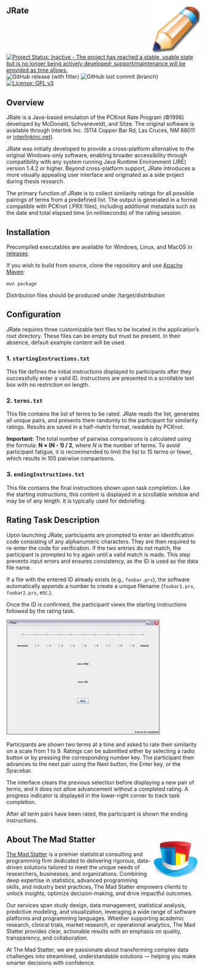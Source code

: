 
## JRate <img src="src/readme/img/pencil.png" align="right" width="125px" />

[![Project Status: Inactive - The project has reached a stable, usable
state but is no longer being actively developed; support/maintenance
will be provided as time
allows.](https://www.repostatus.org/badges/latest/inactive.svg)](https://www.repostatus.org/#inactive)
![GitHub release (with
filter)](https://img.shields.io/github/v/release/the-mad-statter/JRate)
![GitHub last commit
(branch)](https://img.shields.io/github/last-commit/the-mad-statter/JRate)
[![License: GPL
v3](https://img.shields.io/badge/License-GPLv3-blue.svg)](https://www.gnu.org/licenses/gpl-3.0)

## Overview

JRate is a Java-based emulation of the PCKnot Rate Program (©1998)
developed by McDonald, Schvaneveldt, and Sitze. The original software is
available through Interlink Inc. (5114 Copper Bar Rd, Las Cruces, NM
88011 or
[interlinkinc.net](https://research-collective.com/PFWeb/index.php)).

JRate was initially developed to provide a cross-platform alternative to
the original Windows-only software, enabling broader accessibility
through compatibility with any system running Java Runtime Environment
(JRE) version 1.4.2 or higher. Beyond cross-platform support, JRate
introduces a more visually appealing user interface and originated as a
side project during thesis research.

The primary function of JRate is to collect similarity ratings for all
possible pairings of terms from a predefined list. The output is
generated in a format compatible with PCKnot (.PRX files), including
additional metadata such as the date and total elapsed time (in
milliseconds) of the rating session.

## Installation

Precompiled executables are available for Windows, Linux, and MacOS in
[releases](https://github.com/the-mad-statter/JRate/releases).

If you wish to build from source, clone the repository and use [Apache
Maven](https://maven.apache.org/):

    mvn package

Distribution files should be produced under /target/distribution

## Configuration

JRate requires three customizable text files to be located in the
application’s root directory. These files can be empty but must be
present. In their absence, default example content will be used.

### 1. `startingInstructions.txt`

This file defines the initial instructions displayed to participants
after they successfully enter a valid ID. Instructions are presented in
a scrollable text box with no restriction on length.

### 2. `terms.txt`

This file contains the list of terms to be rated. JRate reads the list,
generates all unique pairs, and presents them randomly to the
participant for similarity ratings. Results are saved in a half-matrix
format, readable by PCKnot.

**Important:** The total number of pairwise comparisons is calculated
using the formula: **N × (N - 1) / 2**, where *N* is the number of
terms. To avoid participant fatigue, it is recommended to limit the list
to 15 terms or fewer, which results in 105 pairwise comparisons.

### 3. `endingInstructions.txt`

This file contains the final instructions shown upon task completion.
Like the starting instructions, this content is displayed in a
scrollable window and may be of any length. It is typically used for
debriefing.

## Rating Task Description

Upon launching JRate, participants are prompted to enter an
identification code consisting of any alphanumeric characters. They are
then required to re-enter the code for verification. If the two entries
do not match, the participant is prompted to try again until a valid
match is made. This step prevents input errors and ensures consistency,
as the ID is used as the data file name.

If a file with the entered ID already exists (e.g., `foobar.prx`), the
software automatically appends a number to create a unique filename
(`foobar1.prx`, `foobar2.prx`, etc.).

Once the ID is confirmed, the participant views the starting
instructions followed by the rating task.

<img src="src/readme/img/ratingtask.png" width="400px" />

Participants are shown two terms at a time and asked to rate their
similarity on a scale from 1 to 9. Ratings can be submitted either by
selecting a radio button or by pressing the corresponding number key.
The participant then advances to the next pair using the Next button,
the Enter key, or the Spacebar.

The interface clears the previous selection before displaying a new pair
of terms, and it does not allow advancement without a completed rating.
A progress indicator is displayed in the lower-right corner to track
task completion.

After all term pairs have been rated, the participant is shown the
ending instructions.

## About The Mad Statter <img src="src/readme/img/themadstatter.png" align="right" width="125px" />

[The Mad Statter](https://www.themadstatter.com) is a premier
statistical consulting and programming firm dedicated to delivering
rigorous, data-driven solutions tailored to meet the unique needs of
researchers, businesses, and organizations. Combining deep expertise in
statistics, advanced programming skills, and industry best practices,
The Mad Statter empowers clients to unlock insights, optimize
decision-making, and drive impactful outcomes.

Our services span study design, data management, statistical analysis,
predictive modeling, and visualization, leveraging a wide range of
software platforms and programming languages. Whether supporting
academic research, clinical trials, market research, or operational
analytics, The Mad Statter provides clear, actionable results with an
emphasis on quality, transparency, and collaboration.

At The Mad Statter, we are passionate about transforming complex data
challenges into streamlined, understandable solutions — helping you make
smarter decisions with confidence.
